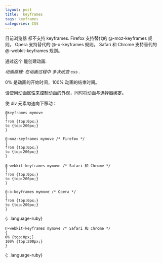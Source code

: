 ```yaml
---
layout: post
title:  keyframes
tags: keyframes
categories: CSS
---
```


目前浏览器 都不支持 keyframes.
Firefox 支持替代的 @-moz-keyframes 规则。
Opera 支持替代的 @-o-keyframes 规则。
Safari 和 Chrome 支持替代的 @-webkit-keyframes 规则。


通过这个 能创建动画.

*动画原理: 在动画过程中 多次改变 css .*

0% 是动画的开始时间，100% 动画的结束时间。

请使用动画属性来控制动画的外观，同时将动画与选择器绑定。






使 div 元素匀速向下移动：

~~~
@keyframes mymove
{
from {top:0px;}
to {top:200px;}
}

@-moz-keyframes mymove /* Firefox */
{
from {top:0px;}
to {top:200px;}
}

@-webkit-keyframes mymove /* Safari 和 Chrome */
{
from {top:0px;}
to {top:200px;}
}

@-o-keyframes mymove /* Opera */
{
from {top:0px;}
to {top:200px;}
}
~~~
{: .language-ruby}



~~~
@-webkit-keyframes mymove /* Safari 和 Chrome */
{
0% {top:0px;}
100% {top:200px;}
}
~~~
{: .language-ruby}






